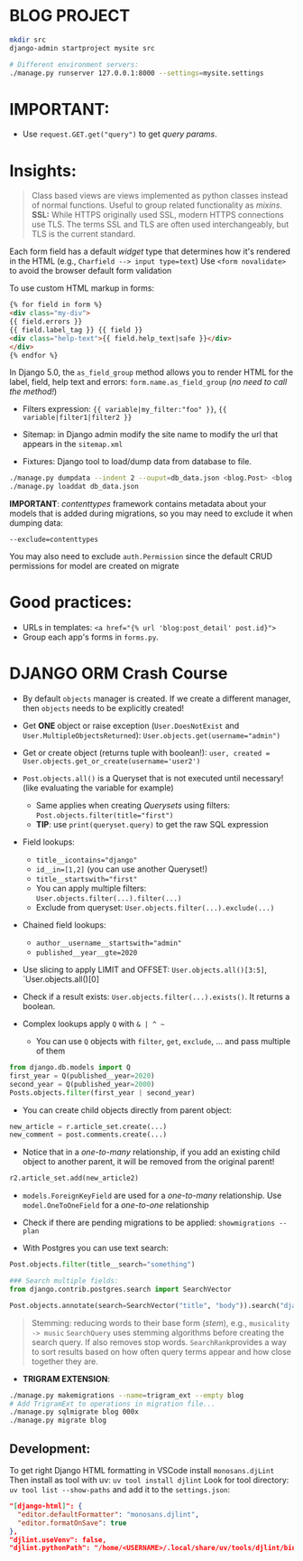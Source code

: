 # BLOG PROJECT

```bash
mkdir src
django-admin startproject mysite src

# Different environment servers:
./manage.py runserver 127.0.0.1:8000 --settings=mysite.settings

``` 
# IMPORTANT:
* Use `request.GET.get("query")` to get *query params*.


# Insights:
> Class based views are views implemented as python classes instead of normal functions. Useful to group related functionality as *mixins*.
> **SSL:** While HTTPS originally used SSL, modern HTTPS connections use TLS. The terms SSL and TLS are often used interchangeably, but TLS is the current standard.

Each form field has a default *widget* type that determines how it's rendered in the HTML (e.g., `Charfield --> input type=text`)
Use `<form novalidate>` to avoid the browser default form validation
 
To use custom HTML markup in forms:
```html
{% for field in form %}
<div class="my-div">
{{ field.errors }}
{{ field.label_tag }} {{ field }}
<div class="help-text">{{ field.help_text|safe }}</div>
</div>
{% endfor %}
```

In Django 5.0, the `as_field_group` method allows you to render HTML for the label, field, help text and errors: `form.name.as_field_group` (*no need to call the method!*)

* Filters expression: `{{ variable|my_filter:"foo" }}`, `{{ variable|filter1|filter2 }}`
* Sitemap: in Django admin modify the site name to modify the url that appears in the `sitemap.xml`

* Fixtures: Django tool to load/dump data from database to file.
```bash
./manage.py dumpdata --indent 2 --ouput=db_data.json <blog.Post> <blog.Comment>
./manage.py loaddat db_data.json
```
**IMPORTANT**: *contenttypes* framework contains metadata about your models that is added during migrations, so you may need to exclude it when dumping data:
```
--exclude=contenttypes
```
You may also need to exclude `auth.Permission` since the default CRUD permissions for model are created on migrate



# Good practices:
* URLs in templates: `<a href="{% url 'blog:post_detail' post.id}">`
* Group each app's forms in `forms.py`.

# DJANGO ORM Crash Course
* By default `objects` manager is created. If we create a different manager, then `objects` needs to be explicitly created!

* Get **ONE** object or raise exception (`User.DoesNotExist` and `User.MultipleObjectsReturned`): `User.objects.get(username="admin")`
* Get or create object (returns tuple with boolean!): `user, created = User.objects.get_or_create(username='user2')`
* `Post.objects.all()` is a Queryset that is not executed until necessary! (like evaluating the variable for example)
    * Same applies when creating *Querysets* using filters: `Post.objects.filter(title="first")`
    * **TIP**: use `print(queryset.query)` to get the raw SQL expression
* Field lookups:
    * `title__icontains="django"`
    * `id__in=[1,2]` (you can use another Queryset!)
    * `title__startswith="first"`
    * You can apply multiple filters: `User.objects.filter(...).filter(...)`
    * Exclude from queryset: `User.objects.filter(...).exclude(...)`
* Chained field lookups:
    * `author__username__startswith="admin"`
    * `published__year__gte=2020`
* Use slicing to apply LIMIT and OFFSET: `User.objects.all()[3:5]`, `User.objects.all()[0]
* Check if a result exists: `User.objects.filter(...).exists()`. It returns a boolean.
* Complex lookups apply `Q` with `& | ^ ~`
    * You can use `Q` objects with `filter`, `get`, `exclude`, ... and pass multiple of them
```python
from django.db.models import Q
first_year = Q(published__year=2020)
second_year = Q(published_year=2000)
Posts.objects.filter(first_year | second_year)
```

* You can create child objects directly from parent object:
```python
new_article = r.article_set.create(...)
new_comment = post.comments.create(...)
```
* Notice that in a *one-to-many* relationship, if you add an existing child object to another parent, it will be removed from the original parent!
```python
r2.article_set.add(new_article2)
```
* `models.ForeignKeyField` are used for a *one-to-many* relationship. Use `model.OneToOneField` for a *one-to-one* relationship


* Check if there are pending migrations to be applied: `showmigrations --plan`

* With Postgres you can use text search:
```python
Post.objects.filter(title__search="something")

### Search multiple fields:
from django.contrib.postgres.search import SearchVector

Post.objects.annotate(search=SearchVector("title", "body")).search("django")
```
> Stemming: reducing words to their base form (*stem*), e.g., `musicality -> music`
`SearchQuery` uses stemming algorithms before creating the search query. If also removes stop words.
`SearchRank`provides a way to sort results based on how often query terms appear and how close together they are.

* **TRIGRAM EXTENSION**:
```bash
./manage.py makemigrations --name=trigram_ext --empty blog
# Add TrigramExt to operations in migration file...
./manage.py sqlmigrate blog 000x
./manage.py migrate blog
```

## Development:

To get right Django HTML formatting in VSCode install `monosans.djLint`
Then install as tool with uv: `uv tool install djlint`
Look for tool directory: `uv tool list --show-paths` and add it to the `settings.json`:
```json
"[django-html]": {
  "editor.defaultFormatter": "monosans.djlint",
  "editor.formatOnSave": true
},
"djlint.useVenv": false,
"djlint.pythonPath": "/home/<USERNAME>/.local/share/uv/tools/djlint/bin/python",
```
